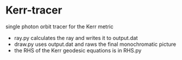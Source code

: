# Kerr-tracer
single photon orbit tracer for the Kerr metric

* ray.py calculates the ray and writes it to output.dat
* draw.py uses output.dat and raws the final monochromatic picture
* the RHS of the Kerr geodesic equations is in RHS.py
